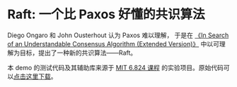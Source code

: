 # Raft: 一个比 Paxos 好懂的共识算法

Diego Ongaro 和 John Ousterhout 认为 Paxos 难以理解， 于是在 [《In Search of an Understandable Consensus Algorithm (Extended Version)》](raft-extended.pdf) 中以可理解为目标，提出了一种新的共识算法——Raft。

本 demo 的测试代码及其辅助库来源于 [MIT 6.824 课程](https://pdos.csail.mit.edu/6.824/) 的实验项目。原始代码可以[点击这里下载](6.824-2018.zip)。